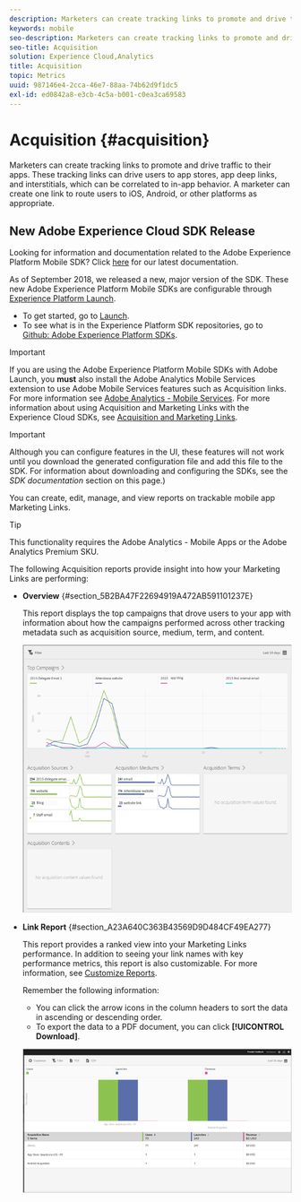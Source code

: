 ```yaml
---
description: Marketers can create tracking links to promote and drive traffic to their apps. These tracking links can drive users to app stores, app deep links, and interstitials, which can be correlated to in-app behavior. A marketer can create one link to route users to iOS, Android, or other platforms as appropriate.
keywords: mobile
seo-description: Marketers can create tracking links to promote and drive traffic to their apps. These tracking links can drive users to app stores, app deep links, and interstitials, which can be correlated to in-app behavior. A marketer can create one link to route users to iOS, Android, or other platforms as appropriate.
seo-title: Acquisition
solution: Experience Cloud,Analytics
title: Acquisition
topic: Metrics
uuid: 987146e4-2cca-46e7-88aa-74b62d9f1dc5
exl-id: ed0842a8-e3cb-4c5a-b001-c0ea3ca69583
---
```

# Acquisition {#acquisition}

Marketers can create tracking links to promote and drive traffic to their apps. These tracking links can drive users to app stores, app deep links, and interstitials, which can be correlated to in-app behavior. A marketer can create one link to route users to iOS, Android, or other platforms as appropriate.

## New Adobe Experience Cloud SDK Release

Looking for information and documentation related to the Adobe Experience Platform Mobile SDK? Click [here](https://aep-sdks.gitbook.io/docs/) for our latest documentation.

As of September 2018, we released a new, major version of the SDK. These new Adobe Experience Platform Mobile SDKs are configurable through [Experience Platform Launch](https://www.adobe.com/experience-platform/launch.html).

* To get started, go to [Launch](https://launch.adobe.com/).
* To see what is in the Experience Platform SDK repositories, go to [Github: Adobe Experience Platform SDKs](https://github.com/Adobe-Marketing-Cloud/acp-sdks).

>[!IMPORTANT]
>
> If you are using the Adobe Experience Platform Mobile SDKs with Adobe Launch, you **must** also install the Adobe Analytics Mobile Services extension to use Adobe Mobile Services features such as Acquisition links. For more information see [Adobe Analytics - Mobile Services](https://aep-sdks.gitbook.io/docs/using-mobile-extensions/adobe-analytics-mobile-services). For more information about using Acquisition and Marketing Links with the Experience Cloud SDKs, see [Acquisition and Marketing Links](https://aep-sdks.gitbook.io/docs/using-mobile-extensions/adobe-analytics-mobile-services#acquisition-and-marketing-links).

>[!IMPORTANT]
>
>Although you can configure features in the UI, these features will not work until you download the generated configuration file and add this file to the SDK. For information about downloading and configuring the SDKs, see the *SDK documentation* section on this page.)

You can create, edit, manage, and view reports on trackable mobile app Marketing Links.

>[!TIP]
>
>This functionality requires the Adobe Analytics - Mobile Apps or the Adobe Analytics Premium SKU.

The following Acquisition reports provide insight into how your Marketing Links are performing:

* **Overview** {#section_5B2BA47F22694919A472AB591101237E}

  This report displays the top campaigns that drove users to your app with information about how the campaigns performed across other tracking metadata such as acquisition source, medium, term, and content.

  ![](assets/acquisition_overview.png)

* **Link Report** {#section_A23A640C363B43569D9D484CF49EA277}

  This report provides a ranked view into your Marketing Links performance. In addition to seeing your link names with key performance metrics, this report is also customizable. For more information, see [Customize Reports](/help/using/usage/reports-customize/t-reports-customize.md).

  Remember the following information:

  * You can click the arrow icons in the column headers to sort the data in ascending or descending order. 
  * To export the data to a PDF document, you can click **[!UICONTROL Download]**.

  ![](assets/acquisition_name.png)
